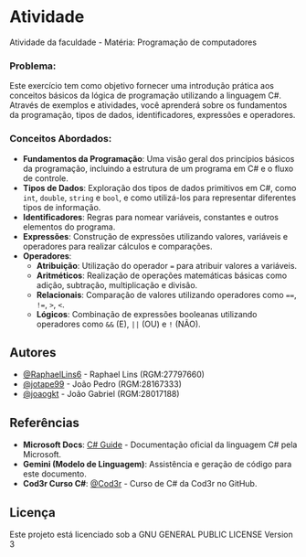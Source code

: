 # Atividade

Atividade da faculdade - Matéria: Programação de computadores

### Problema:
    
Este exercício tem como objetivo fornecer uma introdução prática aos conceitos básicos da lógica de programação utilizando a linguagem C#. 
Através de exemplos e atividades, você aprenderá sobre os fundamentos da programação, tipos de dados, identificadores, expressões e operadores.

### Conceitos Abordados:

* **Fundamentos da Programação**: Uma visão geral dos princípios básicos da programação, incluindo a estrutura de um programa em C# e o fluxo de controle.
* **Tipos de Dados**: Exploração dos tipos de dados primitivos em C#, como `int`, `double`, `string` e `bool`, e como utilizá-los para representar diferentes tipos de informação.
* **Identificadores**: Regras para nomear variáveis, constantes e outros elementos do programa.
* **Expressões**: Construção de expressões utilizando valores, variáveis e operadores para realizar cálculos e comparações.
* **Operadores**:
    * **Atribuição**: Utilização do operador `=` para atribuir valores a variáveis.
    * **Aritméticos**: Realização de operações matemáticas básicas como adição, subtração, multiplicação e divisão.
    * **Relacionais**: Comparação de valores utilizando operadores como `==`, `!=`, `>`, `<`.
    * **Lógicos**: Combinação de expressões booleanas utilizando operadores como `&&` (E), `||` (OU) e `!` (NÃO).

## Autores

- [@RaphaelLins6](https://www.github.com/RaphaelLins6) - Raphael Lins (RGM:27797660)
- [@jotape99](https://www.github.com/jotape99) - João Pedro (RGM:28167333)
- [@joaogkt](https://www.github.com/joaogkt) - João Gabriel (RGM:28017188)

## Referências

* **Microsoft Docs**: [C# Guide](https://docs.microsoft.com/en-us/dotnet/csharp/language-reference/) - Documentação oficial da linguagem C# pela Microsoft.
* **Gemini (Modelo de Linguagem)**: Assistência e geração de código para este documento.
* **Cod3r Curso C#**: [@Cod3r](https://github.com/cod3rcursos/curso-c-sharp) - Curso de C# da Cod3r no GitHub.

## Licença

Este projeto está licenciado sob a GNU GENERAL PUBLIC LICENSE Version 3

